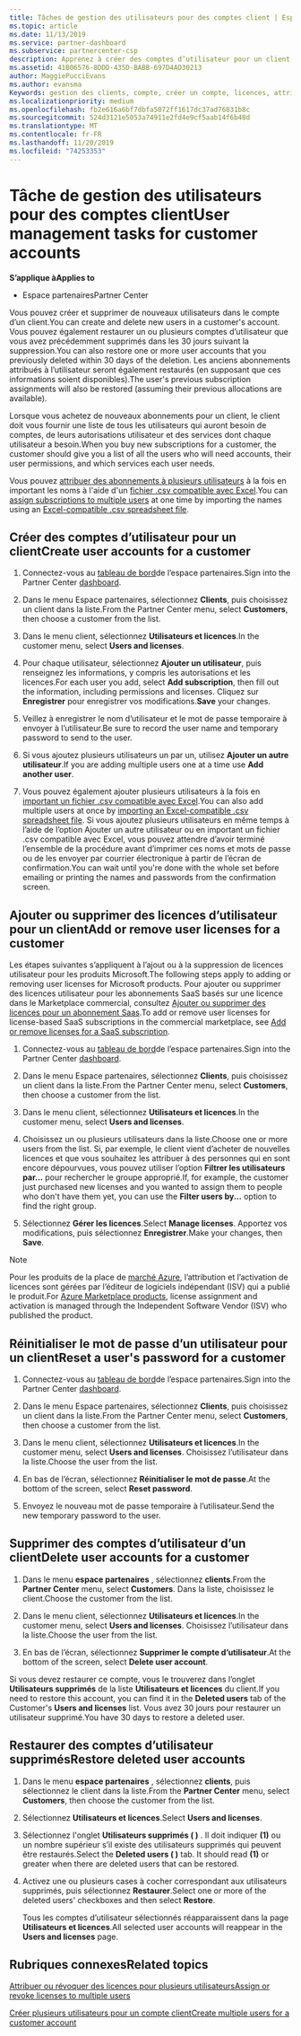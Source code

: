 ```yaml
---
title: Tâches de gestion des utilisateurs pour des comptes client | Espace partenaires
ms.topic: article
ms.date: 11/13/2019
ms.service: partner-dashboard
ms.subservice: partnercenter-csp
description: Apprenez à créer des comptes d’utilisateur pour un client, à ajouter ou supprimer des licences utilisateur, à réinitialiser les mots de passe utilisateur, à supprimer des comptes d’utilisateur ou à les restaurer.
ms.assetid: 41B06576-8DDD-435D-BABB-697D4AD30213
author: MaggiePucciEvans
ms.author: evansma
Keywords: gestion des clients, compte, créer un compte, licences, attribuer une licence, gestion des utilisateurs, mot de passe, réinitialiser le mot de passe, modifier le mot de passe
ms.localizationpriority: medium
ms.openlocfilehash: fb2e616a6bf7dbfa5072ff1617dc37ad76831b8c
ms.sourcegitcommit: 524d3121e5053a74911e2fd4e9cf5aab14f6b48d
ms.translationtype: MT
ms.contentlocale: fr-FR
ms.lasthandoff: 11/20/2019
ms.locfileid: "74253353"
---
```

# <a name="user-management-tasks-for-customer-accounts"></a><span data-ttu-id="6de5a-104">Tâche de gestion des utilisateurs pour des comptes client</span><span class="sxs-lookup"><span data-stu-id="6de5a-104">User management tasks for customer accounts</span></span>

<span data-ttu-id="6de5a-105">**S’applique à**</span><span class="sxs-lookup"><span data-stu-id="6de5a-105">**Applies to**</span></span>

- <span data-ttu-id="6de5a-106">Espace partenaires</span><span class="sxs-lookup"><span data-stu-id="6de5a-106">Partner Center</span></span>

<span data-ttu-id="6de5a-107">Vous pouvez créer et supprimer de nouveaux utilisateurs dans le compte d’un client.</span><span class="sxs-lookup"><span data-stu-id="6de5a-107">You can create and delete new users in a customer's account.</span></span> <span data-ttu-id="6de5a-108">Vous pouvez également restaurer un ou plusieurs comptes d’utilisateur que vous avez précédemment supprimés dans les 30 jours suivant la suppression.</span><span class="sxs-lookup"><span data-stu-id="6de5a-108">You can also restore one or more user accounts that you previously deleted within 30 days of the deletion.</span></span> <span data-ttu-id="6de5a-109">Les anciens abonnements attribués à l’utilisateur seront également restaurés (en supposant que ces informations soient disponibles).</span><span class="sxs-lookup"><span data-stu-id="6de5a-109">The user's previous subscription assignments will also be restored (assuming their previous allocations are available).</span></span>

<span data-ttu-id="6de5a-110">Lorsque vous achetez de nouveaux abonnements pour un client, le client doit vous fournir une liste de tous les utilisateurs qui auront besoin de comptes, de leurs autorisations utilisateur et des services dont chaque utilisateur a besoin.</span><span class="sxs-lookup"><span data-stu-id="6de5a-110">When you buy new subscriptions for a customer, the customer should give you a list of all the users who will need accounts, their user permissions, and which services each user needs.</span></span>  

<span data-ttu-id="6de5a-111">Vous pouvez [attribuer des abonnements à plusieurs utilisateurs](bulk-license-provisioning-for-multiple-users.md) à la fois en important les noms à l'aide d'un [fichier .csv compatible avec Excel](adding-multiple-users-to-a-customer-account.md).</span><span class="sxs-lookup"><span data-stu-id="6de5a-111">You can [assign subscriptions to multiple users](bulk-license-provisioning-for-multiple-users.md) at one time by importing the names using an [Excel-compatible .csv spreadsheet file](adding-multiple-users-to-a-customer-account.md).</span></span>

<a href="" id="createuseraccounts"></a>

## <a name="create-user-accounts-for-a-customer"></a><span data-ttu-id="6de5a-112">Créer des comptes d’utilisateur pour un client</span><span class="sxs-lookup"><span data-stu-id="6de5a-112">Create user accounts for a customer</span></span>

1. <span data-ttu-id="6de5a-113">Connectez-vous au [tableau de bord](https://partner.microsoft.com/dashboard)de l’espace partenaires.</span><span class="sxs-lookup"><span data-stu-id="6de5a-113">Sign into the Partner Center [dashboard](https://partner.microsoft.com/dashboard).</span></span>

2. <span data-ttu-id="6de5a-114">Dans le menu Espace partenaires, sélectionnez **Clients**, puis choisissez un client dans la liste.</span><span class="sxs-lookup"><span data-stu-id="6de5a-114">From the Partner Center menu, select **Customers**, then choose a customer from the list.</span></span>

3. <span data-ttu-id="6de5a-115">Dans le menu client, sélectionnez **Utilisateurs et licences**.</span><span class="sxs-lookup"><span data-stu-id="6de5a-115">In the customer menu, select **Users and licenses**.</span></span>

4. <span data-ttu-id="6de5a-116">Pour chaque utilisateur, sélectionnez **Ajouter un utilisateur**, puis renseignez les informations, y compris les autorisations et les licences.</span><span class="sxs-lookup"><span data-stu-id="6de5a-116">For each user you add, select **Add subscription**, then fill out the information, including permissions and licenses.</span></span> <span data-ttu-id="6de5a-117">Cliquez sur **Enregistrer** pour enregistrer vos modifications.</span><span class="sxs-lookup"><span data-stu-id="6de5a-117">**Save** your changes.</span></span>

5. <span data-ttu-id="6de5a-118">Veillez à enregistrer le nom d’utilisateur et le mot de passe temporaire à envoyer à l’utilisateur.</span><span class="sxs-lookup"><span data-stu-id="6de5a-118">Be sure to record the user name and temporary password to send to the user.</span></span>

6. <span data-ttu-id="6de5a-119">Si vous ajoutez plusieurs utilisateurs un par un, utilisez **Ajouter un autre utilisateur**.</span><span class="sxs-lookup"><span data-stu-id="6de5a-119">If you are adding multiple users one at a time use **Add another user**.</span></span>

7. <span data-ttu-id="6de5a-120">Vous pouvez également ajouter plusieurs utilisateurs à la fois en [important un fichier .csv compatible avec Excel](adding-multiple-users-to-a-customer-account.md).</span><span class="sxs-lookup"><span data-stu-id="6de5a-120">You can also add multiple users at once by [importing an Excel-compatible .csv spreadsheet file](adding-multiple-users-to-a-customer-account.md).</span></span> <span data-ttu-id="6de5a-121">Si vous ajoutez plusieurs utilisateurs en même temps à l’aide de l’option Ajouter un autre utilisateur ou en important un fichier .csv compatible avec Excel, vous pouvez attendre d’avoir terminé l’ensemble de la procédure avant d’imprimer ces noms et mots de passe ou de les envoyer par courrier électronique à partir de l’écran de confirmation.</span><span class="sxs-lookup"><span data-stu-id="6de5a-121">You can wait until you're done with the whole set before emailing or printing the names and passwords from the confirmation screen.</span></span>

<a href="" id="userlicensing"></a>

## <a name="add-or-remove-user-licenses-for-a-customer"></a><span data-ttu-id="6de5a-122">Ajouter ou supprimer des licences d’utilisateur pour un client</span><span class="sxs-lookup"><span data-stu-id="6de5a-122">Add or remove user licenses for a customer</span></span>

<span data-ttu-id="6de5a-123">Les étapes suivantes s’appliquent à l’ajout ou à la suppression de licences utilisateur pour les produits Microsoft.</span><span class="sxs-lookup"><span data-stu-id="6de5a-123">The following steps apply to adding or removing user licenses for Microsoft products.</span></span> <span data-ttu-id="6de5a-124">Pour ajouter ou supprimer des licences utilisateur pour les abonnements SaaS basés sur une licence dans le Marketplace commercial, consultez [Ajouter ou supprimer des licences pour un abonnement Saas](csp-commercial-marketplace-manage.md#add-or-remove-licenses-for-a-saas-subscription).</span><span class="sxs-lookup"><span data-stu-id="6de5a-124">To add or remove user licenses for license-based SaaS subscriptions in the commercial marketplace, see [Add or remove licenses for a SaaS subscription](csp-commercial-marketplace-manage.md#add-or-remove-licenses-for-a-saas-subscription).</span></span>

1. <span data-ttu-id="6de5a-125">Connectez-vous au [tableau de bord](https://partner.microsoft.com/dashboard)de l’espace partenaires.</span><span class="sxs-lookup"><span data-stu-id="6de5a-125">Sign into the Partner Center [dashboard](https://partner.microsoft.com/dashboard).</span></span>

2. <span data-ttu-id="6de5a-126">Dans le menu Espace partenaires, sélectionnez **Clients**, puis choisissez un client dans la liste.</span><span class="sxs-lookup"><span data-stu-id="6de5a-126">From the Partner Center menu, select **Customers**, then choose a customer from the list.</span></span>

3. <span data-ttu-id="6de5a-127">Dans le menu client, sélectionnez **Utilisateurs et licences**.</span><span class="sxs-lookup"><span data-stu-id="6de5a-127">In the customer menu, select **Users and licenses**.</span></span>

4. <span data-ttu-id="6de5a-128">Choisissez un ou plusieurs utilisateurs dans la liste.</span><span class="sxs-lookup"><span data-stu-id="6de5a-128">Choose one or more users from the list.</span></span> <span data-ttu-id="6de5a-129">Si, par exemple, le client vient d’acheter de nouvelles licences et que vous souhaitez les attribuer à des personnes qui en sont encore dépourvues, vous pouvez utiliser l’option **Filtrer les utilisateurs par...** pour rechercher le groupe approprié.</span><span class="sxs-lookup"><span data-stu-id="6de5a-129">If, for example, the customer just purchased new licenses and you wanted to assign them to people who don't have them yet, you can use the **Filter users by...** option to find the right group.</span></span>

5. <span data-ttu-id="6de5a-130">Sélectionnez **Gérer les licences**.</span><span class="sxs-lookup"><span data-stu-id="6de5a-130">Select **Manage licenses**.</span></span> <span data-ttu-id="6de5a-131">Apportez vos modifications, puis sélectionnez **Enregistrer**.</span><span class="sxs-lookup"><span data-stu-id="6de5a-131">Make your changes, then **Save**.</span></span>

> [!NOTE]
> <span data-ttu-id="6de5a-132">Pour les produits de la place de [marché Azure](csp-commercial-marketplace-manage.md#assign-licenses-and-activate-a-subscription-on-behalf-of-a-customer), l’attribution et l’activation de licences sont gérées par l’éditeur de logiciels indépendant (ISV) qui a publié le produit.</span><span class="sxs-lookup"><span data-stu-id="6de5a-132">For [Azure Marketplace products](csp-commercial-marketplace-manage.md#assign-licenses-and-activate-a-subscription-on-behalf-of-a-customer), license assignment and activation is managed through the Independent Software Vendor (ISV) who published the product.</span></span>

<a href="" id="resetpassword"></a>

## <a name="reset-a-users-password-for-a-customer"></a><span data-ttu-id="6de5a-133">Réinitialiser le mot de passe d’un utilisateur pour un client</span><span class="sxs-lookup"><span data-stu-id="6de5a-133">Reset a user's password for a customer</span></span>

1. <span data-ttu-id="6de5a-134">Connectez-vous au [tableau de bord](https://partner.microsoft.com/dashboard)de l’espace partenaires.</span><span class="sxs-lookup"><span data-stu-id="6de5a-134">Sign into the Partner Center [dashboard](https://partner.microsoft.com/dashboard).</span></span>

2. <span data-ttu-id="6de5a-135">Dans le menu Espace partenaires, sélectionnez **Clients**, puis choisissez un client dans la liste.</span><span class="sxs-lookup"><span data-stu-id="6de5a-135">From the Partner Center menu, select **Customers**, then choose a customer from the list.</span></span>

3.  <span data-ttu-id="6de5a-136">Dans le menu client, sélectionnez **Utilisateurs et licences**.</span><span class="sxs-lookup"><span data-stu-id="6de5a-136">In the customer menu, select **Users and licenses**.</span></span> <span data-ttu-id="6de5a-137">Choisissez l’utilisateur dans la liste.</span><span class="sxs-lookup"><span data-stu-id="6de5a-137">Choose the user from the list.</span></span>

4.  <span data-ttu-id="6de5a-138">En bas de l’écran, sélectionnez **Réinitialiser le mot de passe**.</span><span class="sxs-lookup"><span data-stu-id="6de5a-138">At the bottom of the screen, select **Reset password**.</span></span> 

5.  <span data-ttu-id="6de5a-139">Envoyez le nouveau mot de passe temporaire à l’utilisateur.</span><span class="sxs-lookup"><span data-stu-id="6de5a-139">Send the new temporary password to the user.</span></span>

<a href="" id="deleteuseraccounts"></a>

## <a name="delete-user-accounts-for-a-customer"></a><span data-ttu-id="6de5a-140">Supprimer des comptes d’utilisateur d’un client</span><span class="sxs-lookup"><span data-stu-id="6de5a-140">Delete user accounts for a customer</span></span>

1.  <span data-ttu-id="6de5a-141">Dans le menu **espace partenaires** , sélectionnez **clients**.</span><span class="sxs-lookup"><span data-stu-id="6de5a-141">From the **Partner Center** menu, select **Customers**.</span></span> <span data-ttu-id="6de5a-142">Dans la liste, choisissez le client.</span><span class="sxs-lookup"><span data-stu-id="6de5a-142">Choose the customer from the list.</span></span>

2.  <span data-ttu-id="6de5a-143">Dans le menu client, sélectionnez **Utilisateurs et licences**.</span><span class="sxs-lookup"><span data-stu-id="6de5a-143">In the customer menu, select **Users and licenses**.</span></span> <span data-ttu-id="6de5a-144">Choisissez l’utilisateur dans la liste.</span><span class="sxs-lookup"><span data-stu-id="6de5a-144">Choose the user from the list.</span></span>

3.  <span data-ttu-id="6de5a-145">En bas de l’écran, sélectionnez **Supprimer le compte d’utilisateur**.</span><span class="sxs-lookup"><span data-stu-id="6de5a-145">At the bottom of the screen, select **Delete user account**.</span></span>

<span data-ttu-id="6de5a-146">Si vous devez restaurer ce compte, vous le trouverez dans l’onglet **Utilisateurs supprimés** de la liste **Utilisateurs et licences** du client.</span><span class="sxs-lookup"><span data-stu-id="6de5a-146">If you need to restore this account, you can find it in the **Deleted users** tab of the Customer's **Users and licenses** list.</span></span> <span data-ttu-id="6de5a-147">Vous avez 30 jours pour restaurer un utilisateur supprimé.</span><span class="sxs-lookup"><span data-stu-id="6de5a-147">You have 30 days to restore a deleted user.</span></span>

<a href="" id="restoreuseraccounts"></a>

## <a name="restore-deleted-user-accounts"></a><span data-ttu-id="6de5a-148">Restaurer des comptes d’utilisateur supprimés</span><span class="sxs-lookup"><span data-stu-id="6de5a-148">Restore deleted user accounts</span></span>

1.  <span data-ttu-id="6de5a-149">Dans le menu **espace partenaires** , sélectionnez **clients**, puis sélectionnez le client dans la liste.</span><span class="sxs-lookup"><span data-stu-id="6de5a-149">From the **Partner Center** menu, select **Customers**, then choose the customer from the list.</span></span>

2.  <span data-ttu-id="6de5a-150">Sélectionnez **Utilisateurs et licences**.</span><span class="sxs-lookup"><span data-stu-id="6de5a-150">Select **Users and licenses**.</span></span>

3.  <span data-ttu-id="6de5a-151">Sélectionnez l'onglet **Utilisateurs supprimés ( )** . Il doit indiquer **(1)** ou un nombre supérieur s’il existe des utilisateurs supprimés qui peuvent être restaurés.</span><span class="sxs-lookup"><span data-stu-id="6de5a-151">Select the **Deleted users ( )** tab. It should read **(1)** or greater when there are deleted users that can be restored.</span></span>

4.  <span data-ttu-id="6de5a-152">Activez une ou plusieurs cases à cocher correspondant aux utilisateurs supprimés, puis sélectionnez **Restaurer**.</span><span class="sxs-lookup"><span data-stu-id="6de5a-152">Select one or more of the deleted users' checkboxes and then select **Restore**.</span></span>

    <span data-ttu-id="6de5a-153">Tous les comptes d’utilisateur sélectionnés réapparaissent dans la page **Utilisateurs et licences**.</span><span class="sxs-lookup"><span data-stu-id="6de5a-153">All selected user accounts will reappear in the **Users and licenses** page.</span></span>

## <a name="related-topics"></a><span data-ttu-id="6de5a-154">Rubriques connexes</span><span class="sxs-lookup"><span data-stu-id="6de5a-154">Related topics</span></span>


[<span data-ttu-id="6de5a-155">Attribuer ou révoquer des licences pour plusieurs utilisateurs</span><span class="sxs-lookup"><span data-stu-id="6de5a-155">Assign or revoke licenses to multiple users</span></span>](bulk-license-provisioning-for-multiple-users.md)

[<span data-ttu-id="6de5a-156">Créer plusieurs utilisateurs pour un compte client</span><span class="sxs-lookup"><span data-stu-id="6de5a-156">Create multiple users for a customer account</span></span>](adding-multiple-users-to-a-customer-account.md)